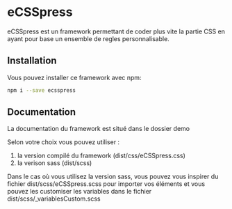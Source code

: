 # eCSSpress #

eCSSpress est un framework permettant de coder plus vite la partie CSS en ayant pour base un ensemble de regles personnalisable. 

## Installation ##

Vous pouvez installer ce framework avec npm:
``` bash
npm i --save ecsspress
```

## Documentation ##

La documentation du framework est situé dans le dossier demo

Selon votre choix vous pouvez utiliser :

1. la version compilé du framework (dist/css/eCSSpress.css)
2. la verison sass (dist/scss) 

Dans le cas où vous utilisez la version sass, vous pouvez vous inspirer du fichier dist/scss/eCSSpress.scss pour importer vos éléments et vous pouvez les customiser les variables dans le fichier dist/scss/_variablesCustom.scss 
